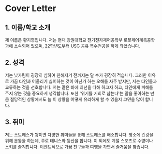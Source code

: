 # **Cover Letter**
## 1. 이름/학교 소개
제 이름은 황지영입니다. 저는 현재 창원대학교 전기전자제어공학부 로봇제어계측공학과에 소속되어 있으며, 22학년도부터 USG 공유 복수전공을 하게 되었습니다.
## 2. 성격
저는 낯가림이 굉장히 심하여 친해지기 전까지는 말 수가 굉장히 적습니다. 그러한 이유로 가끔 타인과 어울리기 싫어하는 것이 아닌가 하는 오해를 자주 받지만, 저는 타인들과 교류하는 것을 선호합니다.
저는 맡은 바에 최선을 다해 하고자 하고, 타인에게 피해를 주지 않는 것을 중요하게 생각합니다. 또한 '위기를 기회로 삼는다'는 말을 좋아하는 만큼 절망적인 상황에서도 늘 이 상황을 어떻게 유리하게 할 수 있을지 고민을 많이 합니다.
## 3. 취미
저는 스트레스가 쌓이면 다양한 취미들을 통해 스트레스를 해소합니다.
평소에 건강을 위해 운동을 하는데, 주로 테니스와 등산을 합니다. 이 외에도 계절 스포츠로 수영이나 스키를 즐겨합니다.
이벤트적으로 가끔 친구들과 여행을 가면서 즐거움을 찾습니다.